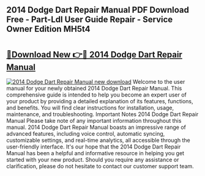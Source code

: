 ## 2014 Dodge Dart Repair Manual PDF Download Free - Part-Ldl User Guide Repair - Service Owner Edition MH5t4

# <h2><a href="http://bc34922.oget.top/?id=2014+Dodge+Dart+Repair+Manual">🔗Download New 👉🔴 2014 Dodge Dart Repair Manual</a></h2>

[![2014 Dodge Dart Repair Manual new download](https://i.imgur.com/5g1atiW.png)](http://bc34922.oget.top/?id=2014+Dodge+Dart+Repair+Manual)
Welcome to the user manual for your newly obtained 2014 Dodge Dart Repair Manual. This comprehensive guide is intended to help you become an expert user of your product by providing a detailed explanation of its features, functions, and benefits. You will find clear instructions for installation, usage, maintenance, and troubleshooting. Important Notes 2014 Dodge Dart Repair Manual Please take note of any important information throughout this manual. 2014 Dodge Dart Repair Manual boasts an impressive range of advanced features, including voice control, automatic syncing, customizable settings, and real-time analytics, all accessible through the user-friendly interface. It's our hope that the 2014 Dodge Dart Repair Manual has been a helpful and informative resource in helping you get started with your new product. Should you require any assistance or clarification, please do not hesitate to contact our customer support team.

